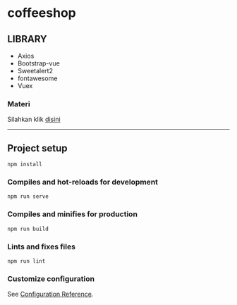 # coffeeshop
## LIBRARY
 - Axios
 - Bootstrap-vue
 - Sweetalert2
 - fontawesome
 - Vuex
 
 ### Materi
Silahkan klik [disini]

[disini]: https://github.com/alifma/ATACoffee-Frontend/tree/materi/materi
 
 ---
 

## Project setup
```
npm install
```

### Compiles and hot-reloads for development
```
npm run serve
```

### Compiles and minifies for production
```
npm run build
```

### Lints and fixes files
```
npm run lint
```

### Customize configuration
See [Configuration Reference](https://cli.vuejs.org/config/).
